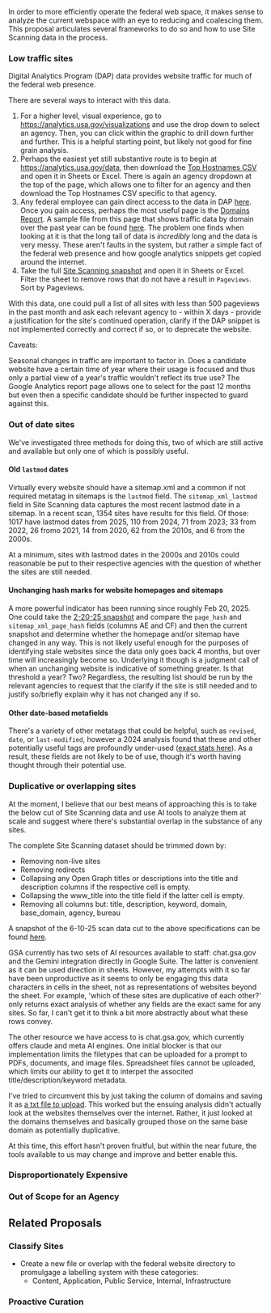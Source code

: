 In order to more efficiently operate the federal web space, it makes sense to analyze the current webspace with an eye to reducing and coalescing them.  This proposal articulates several frameworks to do so and how to use Site Scanning data in the process.  

### Low traffic sites

Digital Analytics Program (DAP) data provides website traffic for much of the federal web presence.

There are several ways to interact with this data.  

1) For a higher level, visual experience, go to https://analytics.usa.gov/visualizations and use the drop down to select an agency.  Then, you can click within the graphic to drill down further and further.  This is a helpful starting point, but likely not good for fine grain analysis.
2) Perhaps the easiest yet still substantive route is to begin at https://analytics.usa.gov/data, then download the [Top Hostnames CSV](https://analytics.usa.gov/data/live/top-100000-domains-30-days.csv) and open it in Sheets or Excel.  There is again an agency dropdown at the top of the page, which allows one to filter for an agency and then download the Top Hostnames CSV specific to that agency.  
3) Any federal employee can gain direct access to the data in DAP [here](https://digital.gov/guides/dap/get-started-with-dap#step-1-register-as-a-dap-user).  Once you gain access, perhaps the most useful page is the [Domains Report](https://analytics.google.com/analytics/web/#/p393249053/reports/explorer?params=_u..nav%3Dmaui&ruid=19233ACB-2A11-4B0A-9D71-E45EBCE91AA3&collectionId=5935400244&r=6668527931).  A sample file from this page that shows traffic data by domain over the past year can be found [here](https://github.com/GSA/site-scanning-documentation/blob/main/about/project-management/datasets/Domains_Report-DAP-1-Year-6-5-25.csv).  The problem one finds when looking at it is that the long tail of data is _incredibly_ long and the data is very messy.  These aren't faults in the system, but rather a simple fact of the federal web presence and how google analytics snippets get copied around the internet.
4) Take the full [Site Scanning snapshot](https://api.gsa.gov/technology/site-scanning/data/site-scanning-latest.csv) and open it in Sheets or Excel.  Filter the sheet to remove rows that do not have a result in `Pageviews`.  Sort by Pageviews.

With this data, one could pull a list of all sites with less than 500 pageviews in the past month and ask each relevant agency to - within X days - provide a justification for the site's continued operation, clarify if the DAP snippet is not implemented correctly and correct if so, or to deprecate the website.  


Caveats:  

Seasonal changes in traffic are important to factor in.  Does a candidate website have a certain time of year where their usage is focused and thus only a partial view of a year's traffic wouldn't reflect its true use?  The Google Analytics report page allows one to select for the past 12 months but even then a specific candidate should be further inspected to guard against this.   




### Out of date sites 

We've investigated three methods for doing this, two of which are still active and available but only one of which is possibly useful.  

#### Old `lastmod` dates

Virtually every website should have a sitemap.xml and a common if not required metatag in sitemaps is the `lastmod` field.  The `sitemap_xml_lastmod` field in Site Scanning data captures the most recent lastmod date in a sitemap.  In a recent scan, 1354 sites have results for this field.  Of those: 1017 have lastmod dates from 2025, 110 from 2024, 71 from 2023; 33 from 2022, 26 fromo 2021, 14 from 2020, 62 from the 2010s, and 6 from the 2000s. 

At a minimum, sites with lastmod dates in the 2000s and 2010s could reasonable be put to their respective agencies with the question of whether the sites are still needed.  

#### Unchanging hash marks for website homepages and sitemaps

A more powerful indicator has been running since roughly Feb 20, 2025.  One could take the [2-20-25 snapshot](https://api.gsa.gov/technology/site-scanning/data/archive/csv/weekly-snapshot-2025-02-20T12:01:58.490Z.csv) and compare the `page_hash` and `sitemap_xml_page_hash` fields (columns AE and CF) and then the current snapshot and determine whether the homepage and/or sitemap have changed in any way.  This is not likely useful enough for the purposes of identifying stale websites since the data only goes back 4 months, but over time will increasingly become so.  Underlying it though is a judgment call of when an unchanging website is indicative of something greater.  Is that threshold a year?  Two?  Regardless, the resulting list should be run by the relevant agencies to request that the clarify if the site is still needed and to justify so/briefly explain why it has not changed any if so.  

#### Other date-based metafields

There's a variety of other metatags that could be helpful, such as `revised`, `date`, or `last-modified`, however a 2024 analysis found that these and other potentially useful tags are profoundly under-used ([exact stats here](https://github.com/GSA/site-scanning/issues/869#issuecomment-2009879132)). As a result, these fields are not likely to be of use, though it's worth having thought through their potential use.  


### Duplicative or overlapping sites 

At the moment, I believe that our best means of approaching this is to take the below cut of Site Scanning data and use AI tools to analyze them at scale and suggest where there's substantial overlap in the substance of any sites.  

The complete Site Scanning dataset should be trimmed down by: 
- Removing non-live sites
- Removing redirects
- Collapsing any Open Graph titles or descriptions into the title and description columns if the respective cell is empty.
- Collapsing the www_title into the title field if the latter cell is empty.  
- Removing all columns but: title, description, keyword, domain, base_domain, agency, bureau

A snapshot of the 6-10-25 scan data cut to the above specifications can be found [here](https://github.com/GSA/site-scanning-documentation/blob/main/about/project-management/datasets/website-metadata-6-10-25.csv).  

GSA currently has two sets of AI resources available to staff:  chat.gsa.gov and the Gemini integration directly in Google Suite.  The latter is convenient as it can be used direction in sheets.  However, my attempts with it so far have been unproductive as it seems to only be engaging this data characters in cells in the sheet, not as representations of websites beyond the sheet.  For example, 'which of these sites are duplicative of each other?' only returns exact analysis of whether any fields are the exact same for any sites.  So far, I can't get it to think a bit more abstractly about what these rows convey.  

The other resource we have access to is chat.gsa.gov, which currently offers claude and meta AI engines.  One initial blocker is that our implementation limits the filetypes that can be uploaded for a prompt to PDFs, documents, and image files.  Spreadsheet files cannot be uploaded, which limits our ability to get it to interpet the associted title/description/keyword metadata.  

I've tried to circumvent this by just taking the column of domains and saving it as [a txt file to upload](https://github.com/GSA/site-scanning-documentation/blob/main/about/project-management/datasets/website-list-6-10-25.txt).  This worked but the ensuing analysis didn't actually look at the websites themselves over the internet.  Rather, it just looked at the domains themselves and basically grouped those on the same base domain as potentially duplicative.  

At this time, this effort hasn't proven fruitful, but within the near future, the tools available to us may change and improve and better enable this.  


### Disproportionately Expensive 


### Out of Scope for an Agency




## Related Proposals 

### Classify Sites 
- Create a new file or overlap with the federal website directory to promulgage a labelling system with these categories:
  - Content, Application, Public Service, Internal, Infrastructure

### Proactive Curation



